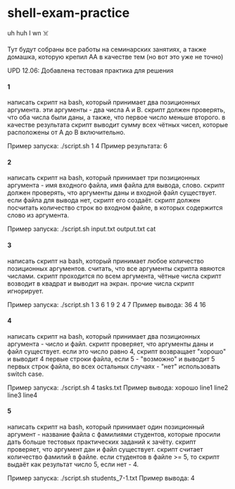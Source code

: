 # shell-exam-practice
uh huh I wn ☠️

Тут будут собраны все работы на семинарских занятиях, а также домашка, которую крепил АА в качестве тем (но вот это уже не точно)

UPD 12.06: Добавлена тестовая практика для решения 


#### 1
написать скрипт на bash, который принимает два позиционных аргумента. эти аргументы - два числа A и B.
скрипт должен проверять, что оба числа были даны, а также, что первое число меньше второго.
в качестве результата скрипт выводит сумму всех чётных чисел, которые расположены от A до B включительно.

Пример запуска:
./script.sh 1 4
Пример результата:
6

#### 2
написать скрипт на bash, который принимает три позиционных аргумента - 
имя входного файла, имя файла для вывода, слово.
скрипт должен проверять, что аргументы даны и входной файл существует.
если файла для вывода нет, скрипт его создаёт.
скрипт должен посчитать количество строк во входном файле, в которых содержится слово из аргумента.

Пример запуска:
./script.sh input.txt output.txt cat

#### 3
написать скрипт на bash, который принимает любое количество позиционных аргументов.
считать, что все аргументы скрипта явяются числами.
скрипт проходится по всем аргумента, чётные числа скрипт возводит в квадрат и выводит на экран.
прочие числа скрипт игнорирует. 

Пример запуска:
./script.sh 1 3 6 1 9 2 4 7
Пример вывода:
36
4
16

#### 4
написать скрипт на bash, который принимает два позиционных аргумента - число и файл.
скрипт проверяет, что аргументы даны и файл существует.
если это число равно 4, скрипт возвращает "хорошо" и выводит 4 первые строки файла,
если 5 - "возможно" и выводит 5 первых строк файла,
во всех остальных случаях - "нет"
использовать switch case.

Пример запуска:
./script.sh 4 tasks.txt
Пример вывода:
хорошо
line1
line2
line3
line4

#### 5
написать скрипт на bash, который принимает один позиционный аргумент - название файла с фамилиями студентов,
которые просили дать больше тестовых практических заданий к зачёту.
скрипт проверяет, что аргумент дан и файл существует.
скрипт считает количество фамилий в файле. если студентов в файле >= 5,
то скрипт выдаёт как результат число 5, если нет - 4.

Пример запуска:
./script.sh students_7-1.txt
Пример вывода:
4
